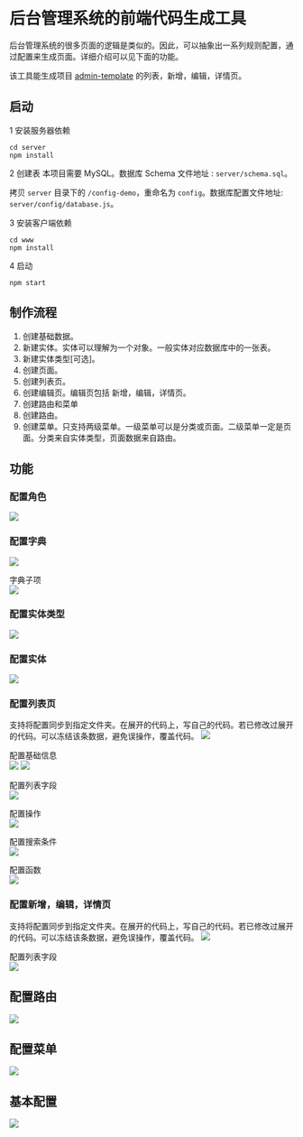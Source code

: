 # 后台管理系统的前端代码生成工具
后台管理系统的很多页面的逻辑是类似的。因此，可以抽象出一系列规则配置，通过配置来生成页面。详细介绍可以见下面的功能。

该工具能生成项目 [admin-template](https://github.com/iamjoel/front-end-template/tree/master/admin) 的列表，新增，编辑，详情页。

## 启动
1 安装服务器依赖
```
cd server
npm install
```

2 创建表
本项目需要 MySQL。数据库 Schema 文件地址 : `server/schema.sql`。

拷贝 `server` 目录下的 `/config-demo`，重命名为 `config`。数据库配置文件地址: `server/config/database.js`。

3 安装客户端依赖
```
cd www
npm install
```

4 启动
```
npm start
```

## 制作流程
1. 创建基础数据。
  1. 新建实体。实体可以理解为一个对象。一般实体对应数据库中的一张表。
  1. 新建实体类型[可选]。
1. 创建页面。
  1. 创建列表页。
  1. 创建编辑页。编辑页包括 新增，编辑，详情页。
1. 创建路由和菜单
  1. 创建路由。
  1. 创建菜单。只支持两级菜单。一级菜单可以是分类或页面。二级菜单一定是页面。分类来自实体类型，页面数据来自路由。

## 功能
### 配置角色
![](screenshot/role.jpg)

### 配置字典
![](screenshot/dict.jpg)

字典子项  
![](screenshot/dict-sub.jpg)

### 配置实体类型
![](screenshot/entity-type.jpeg)

### 配置实体
![](screenshot/entity.jpg)

### 配置列表页
支持将配置同步到指定文件夹。在展开的代码上，写自己的代码。若已修改过展开的代码。可以冻结该条数据，避免误操作，覆盖代码。
![](screenshot/list-list.jpg)

配置基础信息  
![](screenshot/list-no-common.jpg)
![](screenshot/list-edit-common.jpg)

配置列表字段  
![](screenshot/list-cols.jpg)

配置操作  
![](screenshot/list-ops.jpg)

配置搜索条件  
![](screenshot/list-search.jpg)

配置函数  
![](screenshot/fns.jpg)

### 配置新增，编辑，详情页
支持将配置同步到指定文件夹。在展开的代码上，写自己的代码。若已修改过展开的代码。可以冻结该条数据，避免误操作，覆盖代码。
![](screenshot/update-list)

配置列表字段  
![](screenshot/update-cols.jpg)

## 配置路由
![](screenshot/router.jpeg)

## 配置菜单
![](screenshot/menu.jpeg)

## 基本配置
![](screenshot/basic.jpg)

